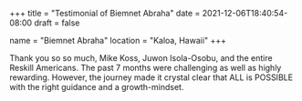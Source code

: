 +++
title = "Testimonial of Biemnet Abraha"
date = 2021-12-06T18:40:54-08:00
draft = false

name = "Biemnet Abraha"
location = "Kaloa, Hawaii"
+++

Thank you so so much, Mike Koss, Juwon Isola-Osobu, and the entire Reskill Americans. The past 7 months were challenging as well as highly rewarding. However, the journey made it crystal clear that ALL is POSSIBLE with the right guidance and a growth-mindset.
